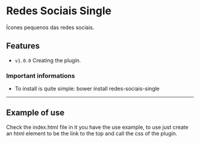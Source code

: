 # Redes Sociais Single

Ícones pequenos das redes sociais.
## Features

- `v1.0.0` Creating the plugin.

### Important informations

- To install is quite simple: bower install redes-sociais-single
-----

## Example of use
Check the index.html file in it you have the use example, to use just create an html element to be the link to the top and call the css of the plugin.